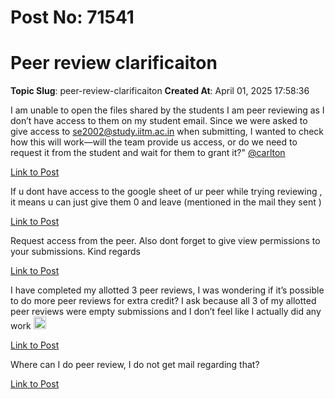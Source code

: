 # Post No: 71541
# Peer review clarificaiton
**Topic Slug**: peer-review-clarificaiton
**Created At**: April 01, 2025 17:58:36

I am unable to open the files shared by the students I am peer reviewing as I don’t have access to them on my student email. Since we were asked to give access to se2002@study.iitm.ac.in when submitting, I wanted to check how this will work—will the team provide us access, or do we need to request it from the student and wait for them to grant it?"
<a class="mention" href="/u/carlton">@carlton</a>

[Link to Post](https://discourse.onlinedegree.iitm.ac.in/t/peer-review-clarificaiton/614357)

If u dont have access to the google sheet of ur peer while trying reviewing , it means u can just give them 0 and leave (mentioned in the mail they sent )

[Link to Post](https://discourse.onlinedegree.iitm.ac.in/t/peer-review-clarificaiton/614397)

Request access from the peer.
Also dont forget to give view permissions to your submissions.
Kind regards

[Link to Post](https://discourse.onlinedegree.iitm.ac.in/t/peer-review-clarificaiton/614635)

I have completed my allotted 3 peer reviews, I was wondering if it’s possible to do more peer reviews for extra credit? I ask because all 3 of my allotted peer reviews were empty submissions and I don’t feel like I actually did any work <img src="https://emoji.discourse-cdn.com/google/sweat_smile.png?v=14" title=":sweat_smile:" class="emoji" alt=":sweat_smile:" loading="lazy" width="20" height="20">

[Link to Post](https://discourse.onlinedegree.iitm.ac.in/t/peer-review-clarificaiton/615034)

Where  can I do  peer review, I do not get mail regarding that?

[Link to Post](https://discourse.onlinedegree.iitm.ac.in/t/peer-review-clarificaiton/615128)


